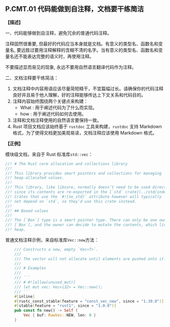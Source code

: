 ## P.CMT.01 代码能做到自注释，文档要干练简洁

**【描述】**

一、代码能够做到自注释，避免冗余的普通代码注释。

注释固然很重要, 但最好的代码应当本身就是文档。有意义的类型名、函数名和变量名, 要远胜过要用注释解释的含糊不清的名字。当有意义的类型名、函数名和变量名还不能表达完整的语义时，再使用注释。

不要描述显而易见的现象, 永远不要用自然语言翻译代码作为注释。

二、文档注释要干练简洁：

1. 文档注释中内容用语应该尽量简短精干，不宜篇幅过长。请确保你的代码注释良好并且易于他人理解，好的注释能够传达上下文关系和代码目的。
2. 注释内容始终围绕两个关键点来构建：
    - What : 用于阐述代码为了什么而实现。
    - how : 用于阐述代码如何去使用。
3. 注释和文档注释使用的自然语言要保持一致。
4. Rust 项目文档应该始终基于 `rustdoc` 工具来构建，`rustdoc` 支持 Markdown 格式，为了使得文档更加美观易读，文档注释应该使用 Markdown 格式。

**【正例】** 

模块级文档，来自于 Rust 标准库`std::vec`：

```rust
//! # The Rust core allocation and collections library
//!
//! This library provides smart pointers and collections for managing
//! heap-allocated values.
//!
//! This library, like libcore, normally doesn’t need to be used directly
//! since its contents are re-exported in the [`std` crate](../std/index.html).
//! Crates that use the `#![no_std]` attribute however will typically
//! not depend on `std`, so they’d use this crate instead.
//!
//! ## Boxed values
//!
//! The [`Box`] type is a smart pointer type. There can only be one owner of a
//! [`Box`], and the owner can decide to mutate the contents, which live on the
//! heap.
```

普通文档注释示例，来自标准库`Vec::new`方法：

```rust
    /// Constructs a new, empty `Vec<T>`.
    ///
    /// The vector will not allocate until elements are pushed onto it.
    ///
    /// # Examples
    ///
    /// ```
    /// # #![allow(unused_mut)]
    /// let mut vec: Vec<i32> = Vec::new();
    /// ```
    #[inline]
    #[rustc_const_stable(feature = "const_vec_new", since = "1.39.0")]
    #[stable(feature = "rust1", since = "1.0.0")]
    pub const fn new() -> Self {
        Vec { buf: RawVec::NEW, len: 0 }
    }
```